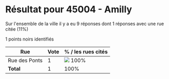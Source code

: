 # Résultat pour 45004 - Amilly

Sur l'ensemble de la ville il y a eu 9 réponses dont 1 réponses avec une rue citée (11%)

1 points noirs identifiés

| Rue | Vote | % / les rues cités|
|-----|------|-------------------|
| Rue des Ponts | 1 | <img src="../../img/bar_100.gif" />&nbsp;100%|
| **Total** | 1 | 100%|
